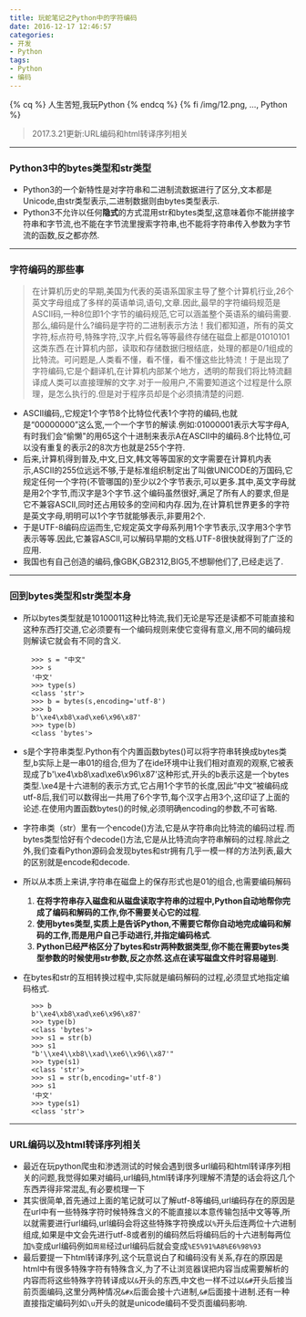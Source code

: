 ```yaml
---
title: 玩蛇笔记之Python中的字符编码
date: 2016-12-17 12:46:57
categories:
- 开发
- Python
tags:
- Python
- 编码
---
```

{% cq %} 人生苦短,我玩Python {% endcq %}
{% fi /img/12.png, ..., Python %}
<!-- more -->
> 2017.3.21更新:URL编码和html转译序列相关
 
------

### Python3中的bytes类型和str类型
+ Python3的一个新特性是对字符串和二进制流数据进行了区分,文本都是Unicode,由str类型表示,二进制数据则由bytes类型表示.
+ Python3不允许以任何**隐式**的方式混用str和bytes类型,这意味着你不能拼接字符串和字节流,也不能在字节流里搜索字符串,也不能将字符串传入参数为字节流的函数,反之都亦然.
------
### 字符编码的那些事
> 在计算机历史的早期,美国为代表的英语系国家主导了整个计算机行业,26个英文字母组成了多样的英语单词,语句,文章.因此,最早的字符编码规范是ASCII码,一种8位即1个字节的编码规范,它可以涵盖整个英语系的编码需要.那么,编码是什么?编码是字符的二进制表示方法！我们都知道，所有的英文字符,标点符号,特殊字符,汉字,片假名等等最终存储在磁盘上都是01010101这类东西.在计算机内部，读取和存储数据归根结底，处理的都是0/1组成的比特流。可问题是,人类看不懂，看不懂，看不懂这些比特流！于是出现了字符编码,它是个翻译机,在计算机内部某个地方，透明的帮我们将比特流翻译成人类可以直接理解的文字.对于一般用户,不需要知道这个过程是什么原理，是怎么执行的.但是对于程序员却是个必须搞清楚的问题.

+ ASCII编码,,它规定1个字节8个比特位代表1个字符的编码,也就是“00000000”这么宽,一个一个字节的解读.例如:01000001表示大写字母A,有时我们会“偷懒"的用65这个十进制来表示A在ASCII中的编码.8个比特位,可以没有重复的表示2的8次方也就是255个字符.
+ 后来,计算机得到普及,中文,日文,韩文等等国家的文字需要在计算机内表示,ASCII的255位远远不够,于是标准组织制定出了叫做UNICODE的万国码,它规定任何一个字符(不管哪国的)至少以2个字节表示,可以更多.其中,英文字母就是用2个字节,而汉字是3个字节.这个编码虽然很好,满足了所有人的要求,但是它不兼容ASCII,同时还占用较多的空间和内存.因为,在计算机世界更多的字符是英文字母,明明可以1个字节就能够表示,非要用2个.
+ 于是UTF-8编码应运而生,它规定英文字母系列用1个字节表示,汉字用3个字节表示等等.因此,它兼容ASCII,可以解码早期的文档.UTF-8很快就得到了广泛的应用.
+ 我国也有自己创造的编码,像GBK,GB2312,BIG5,不想聊他们了,已经走远了.
------
### 回到bytes类型和str类型本身
+ 所以bytes类型就是10100011这种比特流,我们无论是写还是读都不可能直接和这种东西打交道,它必须要有一个编码规则来使它变得有意义,用不同的编码规则解读它就会有不同的含义.

        >>> s = "中文"
        >>> s
        '中文'
        >>> type(s)
        <class 'str'>
        >>> b = bytes(s,encoding='utf-8')
        >>> b
        b'\xe4\xb8\xad\xe6\x96\x87'
        >>> type(b)
        <class 'bytes'>

+ s是个字符串类型.Python有个内置函数bytes()可以将字符串转换成bytes类型,b实际上是一串01的组合,但为了在ide环境中让我们相对直观的观察,它被表现成了b'\xe4\xb8\xad\xe6\x96\x87'这种形式,开头的b表示这是一个bytes类型.\xe4是十六进制的表示方式,它占用1个字节的长度,因此”中文“被编码成utf-8后,我们可以数得出一共用了6个字节,每个汉字占用3个,这印证了上面的论述.在使用内置函数bytes()的时候,必须明确encoding的参数,不可省略.
+ 字符串类（str）里有一个encode()方法,它是从字符串向比特流的编码过程.而bytes类型恰好有个decode()方法,它是从比特流向字符串解码的过程.除此之外,我们查看Python源码会发现bytes和str拥有几乎一模一样的方法列表,最大的区别就是encode和decode.
+ 所以从本质上来讲,字符串在磁盘上的保存形式也是01的组合,也需要编码解码

    1. **在将字符串存入磁盘和从磁盘读取字符串的过程中,Python自动地帮你完成了编码和解码的工作,你不需要关心它的过程**.
    2. **使用bytes类型,实质上是告诉Python,不需要它帮你自动地完成编码和解码的工作,而是用户自己手动进行,并指定编码格式**.
    3. **Python已经严格区分了bytes和str两种数据类型,你不能在需要bytes类型参数的时候使用str参数,反之亦然.这点在读写磁盘文件时容易碰到**.

+ 在bytes和str的互相转换过程中,实际就是编码解码的过程,必须显式地指定编码格式.

        >>> b
        b'\xe4\xb8\xad\xe6\x96\x87'
        >>> type(b)
        <class 'bytes'>
        >>> s1 = str(b)
        >>> s1
        "b'\\xe4\\xb8\\xad\\xe6\\x96\\x87'"
        >>> type(s1)
        <class 'str'>
        >>> s1 = str(b,encoding='utf-8')
        >>> s1
        '中文'
        >>> type(s1)
        <class 'str'>

------

### URL编码以及html转译序列相关
+ 最近在玩python爬虫和渗透测试的时候会遇到很多url编码和html转译序列相关的问题,我觉得如果对编码,url编码,html转译序列理解不清楚的话会将这几个东西弄得非常混乱,有必要梳理一下
+ 其实很简单,首先通过上面的笔记就可以了解utf-8等编码,url编码存在的原因是在url中有一些特殊字符时候特殊含义的不能直接以本意传输包括中文等等,所以就需要进行url编码,url编码会将这些特殊字符换成以`%`开头后连两位十六进制组成,如果是中文会先进行utf-8或者别的编码然后将编码后的十六进制每两位加`%`变成url编码例如`周易`经过url编码后就会变成`%E5%91%A8%E6%98%93`
+ 最后要提一下html转译序列,这个玩意说白了和编码没有关系,存在的原因是html中有很多特殊字符有特殊含义,为了不让浏览器误把内容当成需要解析的内容而将这些特殊字符转译成以`&`开头的东西,中文也一样不过以`&#`开头后接当前页面编码,这里分两种情况`&#x`后面会接十六进制,`&#`后面接十进制.还有一种直接指定编码列如`\u`开头的就是unicode编码不受页面编码影响.
